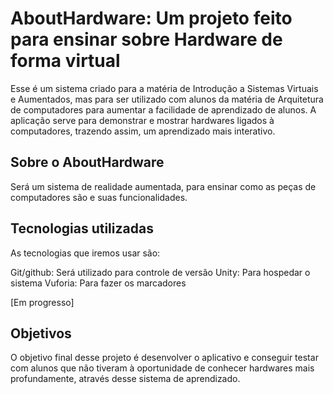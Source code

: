 # AboutHardware: Um projeto feito para ensinar sobre Hardware de forma virtual
Esse é um sistema criado para a matéria de Introdução a Sistemas Virtuais e Aumentados, mas para ser utilizado com alunos da matéria de Arquitetura de computadores para aumentar a facilidade de aprendizado de alunos. A aplicação serve para demonstrar e mostrar hardwares ligados à computadores, trazendo assim, um aprendizado mais interativo.


## Sobre o AboutHardware

Será um sistema de realidade aumentada, para ensinar como as peças de computadores são e suas funcionalidades.

## Tecnologias utilizadas

As tecnologias que iremos usar são:

Git/github: Será utilizado para controle de versão
Unity: Para hospedar o sistema
Vuforia: Para fazer os marcadores

[Em progresso]

## Objetivos

O objetivo final desse projeto é desenvolver o aplicativo e conseguir testar com alunos que não tiveram à oportunidade de conhecer hardwares mais profundamente, através desse sistema de aprendizado.


